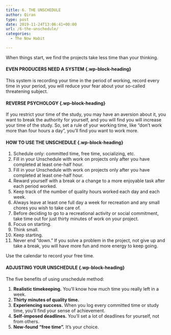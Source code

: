 ```yaml
---
title: 6. THE UNSCHEDULE
author: Qiran
type: post
date: 2019-11-24T13:06:41+00:00
url: /6-the-unschedule/
categories:
  - The Now Habit

---
```

When things start, we find the projects take less time than your thinking.

#### EVEN PRODUCERS NEED A SYSTEM {.wp-block-heading}

This system is recording your time in the period of working, record every time in your period, you will reduce your fear about your so-called threatening subject. 

#### **REVERSE PSYCHOLOGY** {.wp-block-heading}

If you restrict your time of the study, you may have an aversion about it, you want to break the authority for yourself, and you will find you will increase your time of the study. So, set a rule of your working time, like &#8220;don&#8217;t work more than four hours a day&#8221;, you&#8217;ll find you want to work more.

#### HOW TO USE THE UNSCHEDULE {.wp-block-heading}

<ol class="wp-block-list">
  <li>
    Schedule only: committed time, free time, socializing, etc.
  </li>
  <li>
    Fill in your Unschedule with work on projects only after you have completed at least one-half hour.
  </li>
  <li>
    Fill in your Unschedule with work on projects only after you have completed at least one-half hour.
  </li>
  <li>
    Reward yourself with a break or a change to a more enjoyable task after each period worked.
  </li>
  <li>
    Keep track of the number of quality hours worked each day and each week.
  </li>
  <li>
    Always leave at least one full day a week for recreation and any small chores you wish to take care of.
  </li>
  <li>
    Before deciding to go to a recreational activity or social commitment, take time out for just thirty minutes of work on your project.
  </li>
  <li>
    Focus on starting.
  </li>
  <li>
    Think small.
  </li>
  <li>
    Keep starting.
  </li>
  <li>
    Never end “down.” If you solve a problem in the project, not give up and take a break, you will have more fun and more energy to keep going.
  </li>
</ol>

Use the calendar to record your free time.

#### **ADJUSTING YOUR UNSCHEDULE** {.wp-block-heading}

The five benefits of using unschedule method:  
1. **Realistic timekeeping.** You&#8217;ll know how much time you really left in a week.  
2. **Thirty minutes of quality time.**  
3. **Experiencing success.** When you log every committed time or study time, you&#8217;ll find your sense of achievement.  
4. **Self-imposed deadlines.** You&#8217;ll set a lot of deadlines for yourself, not from others.  
5. **New-found &#8220;free time&#8221;.** It&#8217;s your choice.